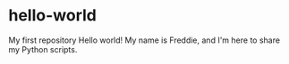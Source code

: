 # hello-world
My first repository
Hello world! My name is Freddie, and I'm here to share my Python scripts.
